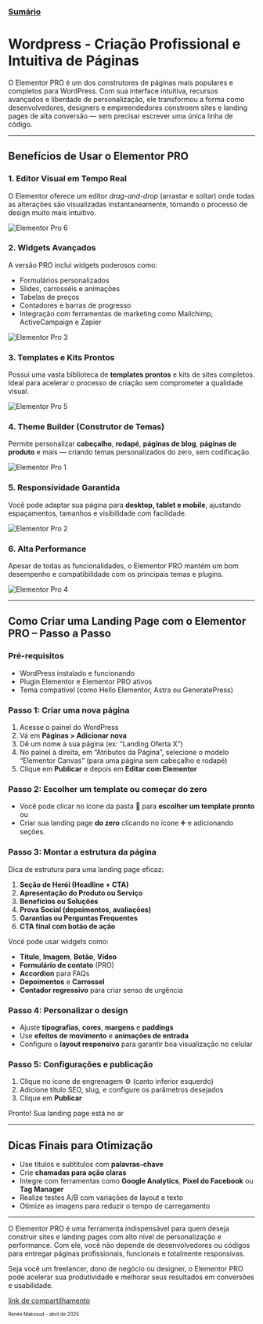 ### [Sumário](<https://maksoud.github.io/Sumário>)

# Wordpress - Criação Profissional e Intuitiva de Páginas

O Elementor PRO é um dos construtores de páginas mais populares e completos para WordPress. Com sua interface intuitiva, recursos avançados e liberdade de personalização, ele transformou a forma como desenvolvedores, designers e empreendedores constroem sites e landing pages de alta conversão — sem precisar escrever uma única linha de código.

---
## **Benefícios de Usar o Elementor PRO**

### 1. **Editor Visual em Tempo Real**

O Elementor oferece um editor _drag-and-drop_ (arrastar e soltar) onde todas as alterações são visualizadas instantaneamente, tornando o processo de design muito mais intuitivo.

![Elementor Pro 6](https://maksoud.github.io//Produtos%20Digitais/imgs/Elementor%20Pro%206.png)
### 2. **Widgets Avançados**

A versão PRO inclui widgets poderosos como:

- Formulários personalizados
- Slides, carrosséis e animações
- Tabelas de preços
- Contadores e barras de progresso
- Integração com ferramentas de marketing como Mailchimp, ActiveCampaign e Zapier

![Elementor Pro 3](https://maksoud.github.io//Produtos%20Digitais/imgs/Elementor%20Pro%203.png)
### 3. **Templates e Kits Prontos**

Possui uma vasta biblioteca de **templates prontos** e kits de sites completos. Ideal para acelerar o processo de criação sem comprometer a qualidade visual.

![Elementor Pro 5](https://maksoud.github.io//Produtos%20Digitais/imgs/Elementor%20Pro%205.png)

### 4. **Theme Builder (Construtor de Temas)**

Permite personalizar **cabeçalho**, **rodapé**, **páginas de blog**, **páginas de produto** e mais — criando temas personalizados do zero, sem codificação.

![Elementor Pro 1](https://maksoud.github.io//Produtos%20Digitais/imgs/Elementor%20Pro%201.png)

### 5. **Responsividade Garantida**

Você pode adaptar sua página para **desktop, tablet e mobile**, ajustando espaçamentos, tamanhos e visibilidade com facilidade.

![Elementor Pro 2](https://maksoud.github.io//Produtos%20Digitais/imgs/Elementor%20Pro%202.png)
### 6. **Alta Performance**

Apesar de todas as funcionalidades, o Elementor PRO mantém um bom desempenho e compatibilidade com os principais temas e plugins.

![Elementor Pro 4](https://maksoud.github.io//Produtos%20Digitais/imgs/Elementor%20Pro%204.png)

---
## **Como Criar uma Landing Page com o Elementor PRO – Passo a Passo**

### **Pré-requisitos**

- WordPress instalado e funcionando
- Plugin Elementor e Elementor PRO ativos
- Tema compatível (como Hello Elementor, Astra ou GeneratePress)

### **Passo 1: Criar uma nova página**

1. Acesse o painel do WordPress
2. Vá em **Páginas > Adicionar nova**
3. Dê um nome à sua página (ex: “Landing Oferta X”)
4. No painel à direita, em “Atributos da Página”, selecione o modelo “Elementor Canvas” (para uma página sem cabeçalho e rodapé)
5. Clique em **Publicar** e depois em **Editar com Elementor**

### **Passo 2: Escolher um template ou começar do zero**

- Você pode clicar no ícone da pasta 📁 para **escolher um template pronto** ou
- Criar sua landing page **do zero** clicando no ícone ➕ e adicionando seções.

### **Passo 3: Montar a estrutura da página**

Dica de estrutura para uma landing page eficaz:

1. **Seção de Herói (Headline + CTA)**
2. **Apresentação do Produto ou Serviço**
3. **Benefícios ou Soluções**
4. **Prova Social (depoimentos, avaliações)**
5. **Garantias ou Perguntas Frequentes**
6. **CTA final com botão de ação**

Você pode usar widgets como:

- **Título**, **Imagem**, **Botão**, **Vídeo**
- **Formulário de contato** (PRO)
- **Accordion** para FAQs
- **Depoimentos** e **Carrossel**
- **Contador regressivo** para criar senso de urgência

### **Passo 4: Personalizar o design**

- Ajuste **tipografias**, **cores**, **margens** e **paddings**
- Use **efeitos de movimento** e **animações de entrada**
- Configure o **layout responsivo** para garantir boa visualização no celular

### **Passo 5: Configurações e publicação**

1. Clique no ícone de engrenagem ⚙️ (canto inferior esquerdo)
2. Adicione título SEO, slug, e configure os parâmetros desejados
3. Clique em **Publicar**

Pronto! Sua landing page está no ar

---
## **Dicas Finais para Otimização**

- Use títulos e subtítulos com **palavras-chave**
- Crie **chamadas para ação claras**
- Integre com ferramentas como **Google Analytics**, **Pixel do Facebook** ou **Tag Manager**
- Realize testes A/B com variações de layout e texto
- Otimize as imagens para reduzir o tempo de carregamento

---

O Elementor PRO é uma ferramenta indispensável para quem deseja construir sites e landing pages com alto nível de personalização e performance. Com ele, você não depende de desenvolvedores ou códigos para entregar páginas profissionais, funcionais e totalmente responsivas.

Seja você um freelancer, dono de negócio ou designer, o Elementor PRO pode acelerar sua produtividade e melhorar seus resultados em conversões e usabilidade.


[link de compartilhamento](<https://maksoud.github.io/Produtos%20Digitais/Wordpress%20-%20Cria%C3%A7%C3%A3o%20Profissional%20e%20Intuitiva%20de%20P%C3%A1ginas>)

<sup><sub>
Renée Maksoud - abril de 2025
</sub></sup>